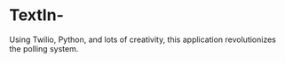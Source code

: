# TextIn-
Using Twilio, Python, and lots of creativity, this application revolutionizes the polling system. 
